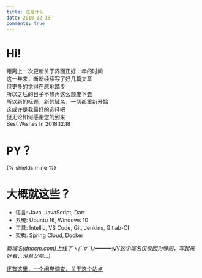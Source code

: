 ```yaml
---
title: 这是什么
date: 2018-12-18
comments: true
---
```


# Hi!
距离上一次更新关于界面正好一年的时间    
这一年来，断断续续写了好几篇文章   
但更多的觉得在原地踏步     
所以之后的日子不想再这么颓废下去    
所以新的标题，新的域名，一切都重新开始    
这或许是我最好的选择吧   
但无论如何感谢您的到来    
Best Wishes In 2018.12.18     

# PY？
{% shields mine %}

# 大概就这些？
- 语言: Java, JavaScript, Dart
- 系统: Ubuntu 16, Windows 10
- 工具: IntelliJ, VS Code, Git, Jenkins, Gitlab-CI
- 架构: Spring Cloud, Docker
 
*新域名(dnocm.com)上线了ヽ(ﾟ∀ﾟ)ﾉ━━━ｩ♪(这个域名仅仅因为够短，写起来好看，没意义哈...)*    

[还有这里，一个问卷调查，关于这个站点](https://wj.qq.com/s2/3118951/60bf)   
